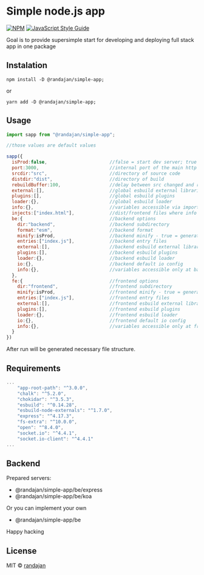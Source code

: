 # Simple node.js app

[![NPM](https://img.shields.io/npm/v/@randajan/simple-app.svg)](https://www.npmjs.com/package/@randajan/simple-lib) [![JavaScript Style Guide](https://img.shields.io/badge/code_style-standard-brightgreen.svg)](https://standardjs.com)

Goal is to provide supersimple start for developing and deploying full stack app in one package

## Instalation

```console
npm install -D @randajan/simple-app;
```

or

```console
yarn add -D @randajan/simple-app;
```

## Usage

```javascript
import sapp from "@randajan/simple-app";

//those values are default values

sapp({
  isProd:false,                       //false = start dev server; true = generate minify build and start prod server
  port:3000,                          //internal port of the main http server (can be array for alternative ports)
  srcdir:"src",                       //directory of source code
  distdir:"dist",                     //directory of build
  rebuildBuffer:100,                  //delay between src changed and rebuild happend
  external:[],                        //global esbuild external libraries
  plugins:[],                         //global esbuild plugins
  loader:{},                          //global esbuild loader
  info:{},                            //variables accessible via import info from "@randajan/simple-app/info"
  injects:["index.html"],             //dist/frontend files where info variables will be injected between brackets {{name}}
  be:{                                //backend options
    dir:"backend",                    //backend subdirectory
    format:"esm",                     //backend format
    minify:isProd,                    //backend minify - true = generate minify build; if null then isProd 
    entries:["index.js"],             //backend entry files
    external:[],                      //backend esbuild external libraries
    plugins:[],                       //backend esbuild plugins
    loader:{},                        //backend esbuild loader
    io:{},                            //backend default io config
    info:{},                          //variables accessible only at backend via import info from "@randajan/simple-app/info"
  },
  fe:{                                //frontend options
    dir:"frontend",                   //frontend subdirectory
    minify:isProd,                    //frontend minify - true = generate minify build; if null then isProd 
    entries:["index.js"],             //frontend entry files
    external:[],                      //frontend esbuild external libraries
    plugins:[],                       //frontend esbuild plugins
    loader:{},                        //frontend esbuild loader
    io:{},                            //frontend default io config
    info:{},                          //variables accessible only at frontend via import info from "@randajan/simple-app/info"
  }
})

```

After run will be generated necessary file structure.

## Requirements

```javascript
...
    "app-root-path": "^3.0.0",
    "chalk": "^5.2.0",
    "chokidar": "^3.5.3",
    "esbuild": "^0.14.28",
    "esbuild-node-externals": "^1.7.0",
    "express": "^4.17.3",
    "fs-extra": "^10.0.0",
    "open": "^8.4.0",
    "socket.io": "^4.4.1",
    "socket.io-client": "^4.4.1"
...
```

## Backend
Prepared servers:

- @randajan/simple-app/be/express
- @randajan/simple-app/be/koa

Or you can implement your own 
- @randajan/simple-app/be

Happy hacking

## License

MIT © [randajan](https://github.com/randajan)
